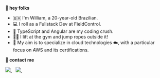 [linkedin-url]: https://linkedin.com/in/william-augusto
[portfolio-url]: https://willaug.dev
[outlook-url]: williamaugustodev@outlook.com

[linkedin-shield]: https://img.shields.io/badge/LinkedIn-0077B5?style=for-the-badge&logo=linkedin&logoColor=white
[microsoft-shield]: https://img.shields.io/badge/Microsoft_Outlook-0078D4?style=for-the-badge&logo=microsoft-outlook&logoColor=white

**👋 hey folks**

- 🇧🇷 I'm William, a 20-year-old Brazilian.
- 💻 I roll as a Fullstack Dev at FieldControl.
- 💙 TypeScript and Angular are my coding crush.
- 🏋️‍♂️ I lift at the gym and jump ropes outside it!
- 🎯 My aim is to specialize in cloud technologies ☁️, with a particular focus on AWS and its certifications.

**📱 contact me**

<p>
  <a target="_blank" rel="noopener" href="https://linkedin.com/in/william-augusto">
    <img src="https://img.shields.io/badge/LinkedIn-038aff?style=for-the-badge&logo=linkedin&logoColor=white" />
  </a>
  &nbsp;&nbsp;

  <a href="mailto:williamaugustodev@outlook.com">
    <img src="https://img.shields.io/badge/Microsoft_Outlook-038aff?style=for-the-badge&logo=microsoft-outlook&logoColor=white" />
  </a>
  &nbsp;&nbsp;
</p>
